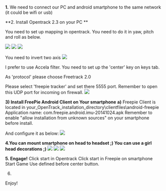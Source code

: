 **1.**
We need to connect our PC and android smartphone to the same network (it could be wifi or usb)

**2. Install Opentrack 2.3 on your PC **

You need to set up mapping in opentrack. You need to do it in yaw, pitch and roll as below.

![](http://i.imgur.com/6ZHPyck.jpg)
![](http://i.imgur.com/PojOTBZ.jpg)
![](http://i.imgur.com/kHbpDQq.jpg)

You need to invert two axis
![](http://i.imgur.com/FvYCwFF.jpg)

I prefer to use Accela filter. You need to set up the 'center' key on keys tab.

As 'protocol' please choose Freetrack 2.0

Please select 'freepie tracker' and set there 5555 port. Remember to open this UDP port for incoming on firewall.
![](http://i.imgur.com/fyh8KWT.jpg)

**3) Install FreePie Android Client on Your smartphone**
**a)** Freepie Client is located in your_OpenTrack_installation_directory\clientfiles\android-freepie
Application name: com.freepie.android.imu-20141024.apk
Remember to enable "allow installation from unknown sources" on your smartphone before install.

And configure it as below:
![](https://dl.dropboxusercontent.com/u/73783868/freepie/4.png)

**4.You can mount smartphone on head to headset ;) You can use a girl head decorations ;)**
![](http://i.imgur.com/2fbKtfQ.jpg?1)
![](http://i.imgur.com/ckDq6Jrl.jpg)
![](http://i.imgur.com/86Cs6wYl.jpg)

**5. Engage!**
Click start in Opentrack
Click start in Freepie on smartphone
Start Game
Use defined before center button.

6.
Enjoy!